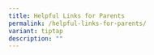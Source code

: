 ```yaml
---
title: Helpful Links for Parents
permalink: /helpful-links-for-parents/
variant: tiptap
description: ""
---
```

